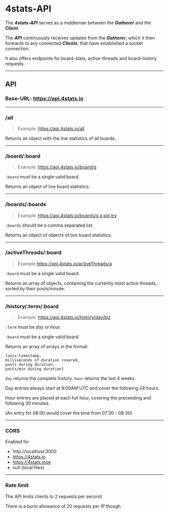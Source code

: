 # 4stats-API

The ***4stats-API*** serves as a middleman between the ***Gatherer*** and the ***Client***.

The ***API*** continuously receives updates from the ***Gatherer***, which it then forwards to any connected ***Clients***, that have established a socket connection.

It also offers endpoints for board-stats, active-threads and board-history requests.

---
## API
### Base-URL: https://api.4stats.io

---
### /all
>Example: https://api.4stats.io/all

Returns an object with the live statistics of all boards.

---
### /board/:board
>Example: https://api.4stats.io/board/g

`:board` must be a single valid board.

Returns an object of live board statistics.

---
### /boards/:boards
>Example: https://api.4stats.io/boards/g,x,pol,trv

`:boards` should be a comma separated list.

Returns an object of objects of live board statistics.

---
### /activeThreads/:board
>Example https://api.4stats.io/activeThreads/a

`:board` must be a single valid board.

Returns an array of objects, containing the currently most active threads, sorted by their posts/minute.

---
### /history/:term/:board
>Example: https://api.4stats.io/history/day/biz

`:term` must be *day* or *hour*.

`:board` must be a single valid board.

Returns an array of arrays in the format:
```
[unix-timestamp,
milliseconds of duration covered,
posts during duration,
posts/min during duration]
```

`day` returns the complete history. `hour` returns the last 4 weeks.

Day entries always start at 9:00AM UTC and cover the following 24 hours.

Hour entries are placed at each full hour, covering the preceeding and following 30 minutes.

(An entry for 08:00 would cover the time from 07:30 - 08:30)

---
### CORS
Enabled for
* http://localhost:3000
* https://4stats.io
* https://4stats.moe
* null (local files)

---
### Rate limit
The API limits clients to 2 requests per second.

There is a burst allowance of 20 requests per IP though.